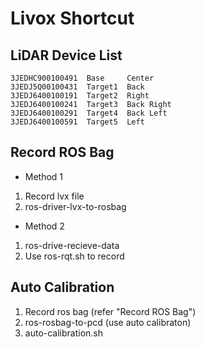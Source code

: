 
Livox Shortcut
==============


LiDAR Device List
-----------------

```
3JEDHC900100491  Base     Center
3JEDJ5Q00100431  Target1  Back
3JEDJ6400100191  Target2  Right
3JEDJ6400100241  Target3  Back Right
3JEDJ6400100291  Target4  Back Left
3JEDJ6400100591  Target5  Left
```


Record ROS Bag
--------------

* Method 1

1. Record lvx file
2. ros-driver-lvx-to-rosbag

* Method 2

1. ros-drive-recieve-data
2. Use ros-rqt.sh to record


Auto Calibration
----------------

1. Record ros bag (refer "Record ROS Bag")
3. ros-rosbag-to-pcd (use auto calibraton)
4. auto-calibration.sh




